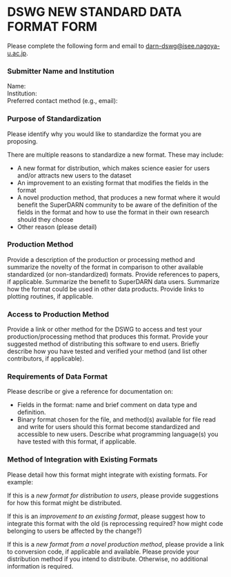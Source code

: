 # DSWG NEW STANDARD DATA FORMAT FORM

Please complete the following form and email to darn-dswg@isee.nagoya-u.ac.jp. 

### Submitter Name and Institution
Name:  
Institution:  
Preferred contact method (e.g., email):  

### Purpose of Standardization
Please identify why you would like to standardize the format you are proposing.

There are multiple reasons to standardize a new format. These may include:  

* A new format for distribution, which makes science easier for users and/or 
  attracts new users to the dataset  
* An improvement to an existing format that modifies the fields in the format  
* A novel production method, that produces a new format where it would benefit
  the SuperDARN community to be aware of the definition of the fields in the 
  format and how to use the format in their own research should they choose  
* Other reason (please detail)  

### Production Method
Provide a description of the production or processing method and summarize the novelty
of the format in comparison to other available standardized (or non-standardized)
formats. Provide references to papers, if applicable. Summarize the benefit 
to SuperDARN data users. Summarize how the format could be used in other data
products. Provide links to plotting routines, if applicable.

### Access to Production Method
Provide a link or other method for the DSWG to access and test your 
production/processing method that produces this format. Provide your suggested 
method of distributing this software to end users. Briefly describe how you 
have tested and verified your method (and list other contributors, if applicable).

### Requirements of Data Format
Please describe or give a reference for documentation on:   

* Fields in the format: name and brief comment on data type and definition.  
* Binary format chosen for the file, and method(s) available for file read
    and write for users should this format become standardized and accessible
    to new users. Describe what programming language(s) you have tested with 
    this format, if applicable.

### Method of Integration with Existing Formats
Please detail how this format might integrate with existing formats. For example:  

If this is a *new format for distribution to users*, please provide suggestions 
for how this format might be distributed.

If this is an *improvement to an existing format*, please suggest how to 
integrate this format with the old (is reprocessing required? how might code 
belonging to users be affected by the change?)

If this is a *new format from a novel production method*, please provide 
a link to conversion code, if applicable and available. Please provide your 
distribution method if you intend to distribute. Otherwise, no additional 
information is required.


